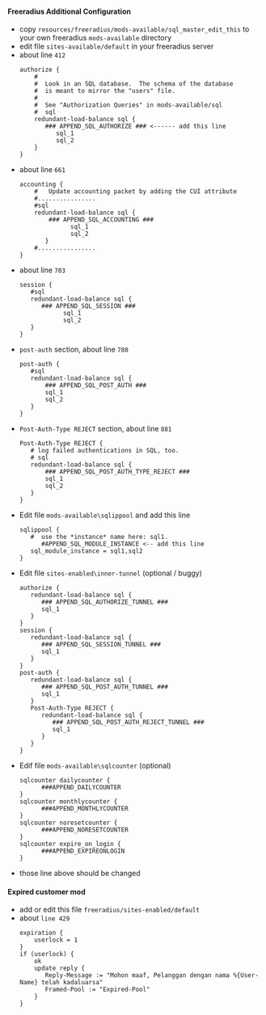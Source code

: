 #### Freeradius Additional Configuration
- copy `resources/freeradius/mods-available/sql_master_edit_this` to your own freeradius `mods-available` directory
- edit file `sites-available/default` in your freeradius server
- about line `412`
  ```
  authorize {
      #
      #  Look in an SQL database.  The schema of the database
      #  is meant to mirror the "users" file.
      #
      #  See "Authorization Queries" in mods-available/sql
      #  sql
      redundant-load-balance sql {
         ### APPEND_SQL_AUTHORIZE ### <------ add this line
	        sql_1
	        sql_2
      }
  }
- about line `661`
  ```
  accounting {
	  #   Update accounting packet by adding the CUI attribute
      #................
      #sql
      redundant-load-balance sql {
          ### APPEND_SQL_ACCOUNTING ###
		        sql_1
		        sql_2
	     }
      #................
  }
- about line `703`
  ```
  session {
     #sql
     redundant-load-balance sql {
        ### APPEND_SQL_SESSION ###
		      sql_1
		      sql_2
     }
  }
- `post-auth` section, about line `780`
  ```
  post-auth {
     #sql
     redundant-load-balance sql {
         ### APPEND_SQL_POST_AUTH ###
         sql_1
         sql_2
     }
  }
- `Post-Auth-Type REJECT` section, about line `881`
  ```
  Post-Auth-Type REJECT {
     # log failed authentications in SQL, too.
     # sql
     redundant-load-balance sql {
         ### APPEND_SQL_POST_AUTH_TYPE_REJECT ###
         sql_1
         sql_2
     }
  }
- Edit file `mods-available\sqlippool` and add this line
  ```
  sqlippool {
     #  use the *instance* name here: sql1.
	    #APPEND_SQL_MODULE_INSTANCE <-- add this line
     sql_module_instance = sql1,sql2 
  }
- Edit file `sites-enabled\inner-tunnel` (optional / buggy)
  ```
  authorize {
     redundant-load-balance sql {
        ### APPEND_SQL_AUTHORIZE_TUNNEL ###
        sql_1
     }
  }
  session {
     redundant-load-balance sql {
        ### APPEND_SQL_SESSION_TUNNEL ###
        sql_1
     }
  }
  post-auth {
     redundant-load-balance sql {
        ### APPEND_SQL_POST_AUTH_TUNNEL ###
        sql_1
     }
     Post-Auth-Type REJECT {
        redundant-load-balance sql {
           ### APPEND_SQL_POST_AUTH_REJECT_TUNNEL ###
           sql_1
        }
     }
  }
- Edif file `mods-available\sqlcounter` (optional)
  ```
  sqlcounter dailycounter {
	    ###APPEND_DAILYCOUNTER
  }
  sqlcounter monthlycounter {
	    ###APPEND_MONTHLYCOUNTER
  }
  sqlcounter noresetcounter {
	    ###APPEND_NORESETCOUNTER
  }
  sqlcounter expire_on_login {
	    ###APPEND_EXPIREONLOGIN
  }
- those line above should be changed



#### Expired customer mod
- add or edit this file `freeradius/sites-enabled/default`
- about `line 429`
  ```
  expiration { 
      userlock = 1
  }
  if (userlock) {
      ok
      update reply {
         Reply-Message := "Mohon maaf, Pelanggan dengan nama %{User-Name} telah kadaluarsa"
         Framed-Pool := "Expired-Pool"
      }
  }
  ```
